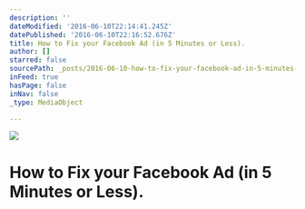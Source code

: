 ```yaml
---
description: ''
dateModified: '2016-06-10T22:14:41.245Z'
datePublished: '2016-06-10T22:16:52.676Z'
title: How to Fix your Facebook Ad (in 5 Minutes or Less).
author: []
starred: false
sourcePath: _posts/2016-06-10-how-to-fix-your-facebook-ad-in-5-minutes-or-less.md
inFeed: true
hasPage: false
inNav: false
_type: MediaObject

---
```

![](https://the-grid-user-content.s3-us-west-2.amazonaws.com/b6ae5300-6f70-4cfc-a9d4-a607a6d58c15.png)

# How to Fix your Facebook Ad (in 5 Minutes or Less).